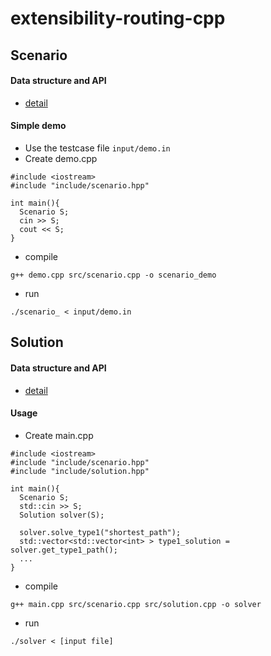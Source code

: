 # extensibility-routing-cpp


## Scenario
#### Data structure and API
* [detail](https://github.com/DennyKuo0809/extensibility-routing-cpp/tree/main/include#readme)
#### Simple demo
* Use the testcase file `input/demo.in`
* Create demo.cpp
```cpp=
#include <iostream>
#include "include/scenario.hpp"

int main(){
  Scenario S;
  cin >> S;
  cout << S;
}
```
* compile
```sh=
g++ demo.cpp src/scenario.cpp -o scenario_demo
```
* run
```sh=
./scenario_ < input/demo.in
```

## Solution
#### Data structure and API
* [detail](https://github.com/DennyKuo0809/extensibility-routing-cpp/tree/main/include#readme)
#### Usage
* Create main.cpp
```cpp=
#include <iostream>
#include "include/scenario.hpp"
#include "include/solution.hpp"

int main(){
  Scenario S;
  std::cin >> S;
  Solution solver(S);
  
  solver.solve_type1("shortest_path");
  std::vector<std::vector<int> > type1_solution = solver.get_type1_path();
  ...
}
```
* compile
```sh=
g++ main.cpp src/scenario.cpp src/solution.cpp -o solver
```
* run
```sh=
./solver < [input file]
```
